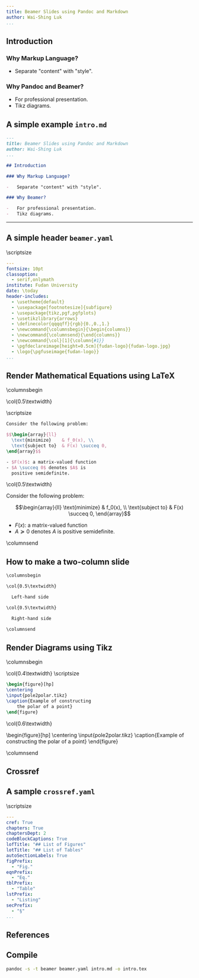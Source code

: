 ```yaml
---
title: Beamer Slides using Pandoc and Markdown
author: Wai-Shing Luk
...
```


## Introduction

### Why Markup Language?

-   Separate "content" with "style".

### Why Pandoc and Beamer?

-   For professional presentation.
-   Tikz diagrams.


## A simple example `intro.md`

```markdown
---
title: Beamer Slides using Pandoc and Markdown
author: Wai-Shing Luk
...

## Introduction

### Why Markup Language?

-   Separate "content" with "style".

### Why Beamer?

-   For professional presentation.
-   Tikz diagrams.

```


---

## A simple header `beamer.yaml`

\scriptsize

```yaml
---
fontsize: 10pt
classoption:
  - serif,onlymath
institute: Fudan University
date: \today
header-includes:
  - \usetheme{default}
  - \usepackage[footnotesize]{subfigure}
  - \usepackage{tikz,pgf,pgfplots}
  - \usetikzlibrary{arrows}
  - \definecolor{qqqqff}{rgb}{0.,0.,1.}
  - \newcommand{\columnsbegin}{\begin{columns}}
  - \newcommand{\columnsend}{\end{columns}}
  - \newcommand{\col}[1]{\column{#1}}
  - \pgfdeclareimage[height=0.5cm]{fudan-logo}{fudan-logo.jpg}
  - \logo{\pgfuseimage{fudan-logo}}
...
```


## Render Mathematical Equations using LaTeX


\columnsbegin

\col{0.5\textwidth}

\scriptsize

```latex
Consider the following problem:

$$\begin{array}{ll}
  \text{minimize}    & f_0(x), \\
  \text{subject to}  & F(x) \succeq 0,
\end{array}$$

- $F(x)$: a matrix-valued function
- $A \succeq 0$ denotes $A$ is
  positive semidefinite.
```

\col{0.5\textwidth}

Consider the following problem:

$$\begin{array}{ll}
  \text{minimize}    & f_0(x), \\
  \text{subject to}  & F(x) \succeq 0,
\end{array}$$

- $F(x)$: a matrix-valued function
- $A \succeq 0$ denotes $A$ is
  positive semidefinite.

\columnsend


## How to make a two-column slide

```markdown
\columnsbegin

\col{0.5\textwidth}

  Left-hand side

\col{0.5\textwidth}

  Right-hand side

\columnsend
```


## Render Diagrams using Tikz

\columnsbegin

\col{0.4\textwidth}
\scriptsize

```latex
\begin{figure}[hp]
\centering
\input{pole2polar.tikz}
\caption{Example of constructing
    the polar of a point}
\end{figure}
```

\col{0.6\textwidth}

\begin{figure}[hp]
\centering
\input{pole2polar.tikz}
\caption{Example of constructing
    the polar of a point}
\end{figure}

\columnsend

## Crossref

## A sample `crossref.yaml`

\scriptsize

```yaml
---
cref: True
chapters: True
chaptersDept: 2
codeBlockCaptions: True
lofTitle: "## List of Figures"
lotTitle: "## List of Tables"
autoSectionLabels: True
figPrefix:
  - "Fig."
eqnPrefix:
  - "Eq."
tblPrefix:
  - "Table"
lstPrefix:
  - "Listing"
secPrefix:
  - "§"
...
```

## References

## Compile

```bash
pandoc -s -t beamer beamer.yaml intro.md -o intro.tex
```